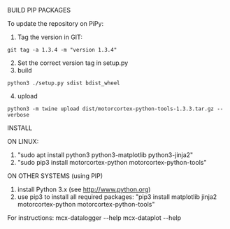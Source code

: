 BUILD PIP PACKAGES

To update the repository on PiPy:
1. Tag the version in GIT:
```
git tag -a 1.3.4 -m "version 1.3.4"
```
2. Set the correct version tag in setup.py
3. build 
```
python3 ./setup.py sdist bdist_wheel
```
4. upload
```
python3 -m twine upload dist/motorcortex-python-tools-1.3.3.tar.gz --verbose
```


INSTALL

ON LINUX:
1. "sudo apt install python3 python3-matplotlib python3-jinja2"
2. "sudo pip3 install motorcortex-python motorcortex-python-tools"

ON OTHER SYSTEMS (using PIP)
1. install Python 3.x (see http://www.python.org)
2. use pip3 to install all required packages:
   "pip3 install matplotlib jinja2 motorcortex-python motorcortex-python-tools"

   
For instructions:
mcx-datalogger --help
mcx-dataplot --help



